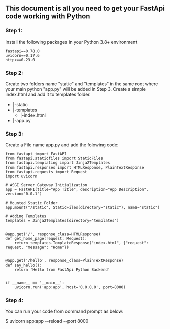 ## This document is all you need to get your FastApi code working with Python ##

### Step 1: ###
Install the following packages in your Python 3.8+ environment
```
fastapi==0.78.0
uvicorn==0.17.6
httpx==0.23.0
```

### Step 2: ###

Create two folders name "static" and "templates" in the same root where your main python "app.py" will be added in Step 3.
Create a simple index.html and add it to templates folder. 

- |-static
- |-templates
  -  |-index.html   
- |-app.py

### Step 3: ###

Create a File name app.py and add the folowing code:

```
from fastapi import FastAPI
from fastapi.staticfiles import StaticFiles
from fastapi.templating import Jinja2Templates
from fastapi.responses import HTMLResponse, PlainTextResponse
from fastapi.requests import Request
import uvicorn

# ASGI Server Gateway Initialization
app = FastAPI(title="App Title", description="App Description", version="0.0.1")

# Mounted Static Folder
app.mount("/static", StaticFiles(directory="static"), name="static")

# Adding Templates
templates = Jinja2Templates(directory="templates")


@app.get('/', response_class=HTMLResponse)
def get_home_page(request: Request):
    return templates.TemplateResponse("index.html", {"request": request, "message": "Home"})


@app.get('/hello', response_class=PlainTextResponse)
def say_hello():
    return 'Hello from FastApi Python Backend'


if __name__ == '__main__':
    uvicorn.run('app:app', host='0.0.0.0', port=8000)
```

### Step 4: ###

You can run your code from command prompt as below:

$ uvicorn app:app --reload --port 8000
